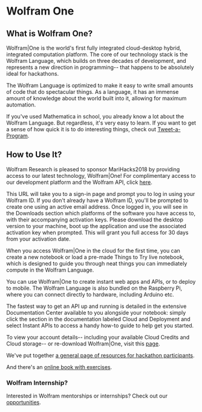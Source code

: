 # Wolfram One

## What is Wolfram One?

Wolfram\|One is the world's first fully integrated cloud-desktop hybrid, integrated computation platform. The core of our technology stack is the Wolfram Language, which builds on three decades of development, and represents a new direction in programming-- that happens to be absolutely ideal for hackathons. 

The Wolfram Language is optimized to make it easy to write small amounts of code that do spectacular things. As a language, it has an immense amount of knowledge about the world built into it, allowing for maximum automation.

If you've used Mathematica in school, you already know a lot about the Wolfram Language. But regardless, it's very easy to learn. If you want to get a sense of how quick it is to do interesting things, check out [Tweet-a-Program](https://www.wolfram.com/language/tweet-a-program).

## How to Use It?

Wolfram Research is pleased to sponsor MariHacks2018 by providing access to our latest technology, Wolfram\|One! For complimentary access to our development platform and the Wolfram API, click [here](https://account.wolfram.com/redeem/MariHacksHSW1Montreal2018).

This URL will take you to a sign-in page and prompt you to log in using your Wolfram ID. If you don't already have a Wolfram ID, you'll be prompted to create one using an active email address. Once logged in, you will see in the Downloads section which platforms of the software you have access to, with their accompanying activation keys. Please download the desktop version to your machine, boot up the application and use the associated activation key when prompted. This will grant you full access for 30 days from your activation date. 

When you access Wolfram\|One in the cloud for the first time, you can create a new notebook or load a pre-made Things to Try live notebook, which is designed to guide you through neat things you can immediately compute in the Wolfram Language. 

You can use Wolfram\|One to create instant web apps and APIs, or to deploy to mobile. The Wolfram Language is also bundled on the Raspberry Pi, where you can connect directly to hardware, including Arduino etc. 

The fastest way to get an API up and running is detailed in the extensive Documentation Center available to you alongside your notebook: simply click the section in the documentation labeled Cloud and Deployment and select Instant APIs to access a handy how-to guide to help get you started. 

To view your account details-- including your available Cloud Credits and Cloud storage-- or re-download Wolfram\|One, visit this [page](https://account.wolfram.com/products).

We've put together [a general page of resources for hackathon participants](https://www.wolfram.com/hackathons).

And there's an [online book with exercises](https://www.wolfram.com/language/elementary-introduction).

### Wolfram Internship?

Interested in Wolfram mentorships or internships? Check out our [opportunities](https://www.wolfram.com/company/careers). 

